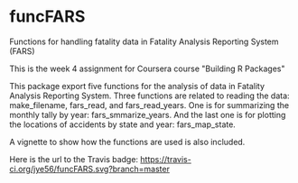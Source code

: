 # funcFARS
Functions for handling fatality data in Fatality Analysis Reporting System (FARS)

This is the week 4 assignment for Coursera course "Building R Packages"

This package export five functions for the analysis of data in Fatality Analysis Reporting System. Three functions are related to reading the data: make_filename, fars_read, and fars_read_years. One is for summarizing the monthly tally by year: fars_smmarize_years. And the last one is for plotting the locations of accidents by state and year: fars_map_state.

A vignette to show how the functions are used is also included.

Here is the url to the Travis badge:
https://travis-ci.org/jye56/funcFARS.svg?branch=master
